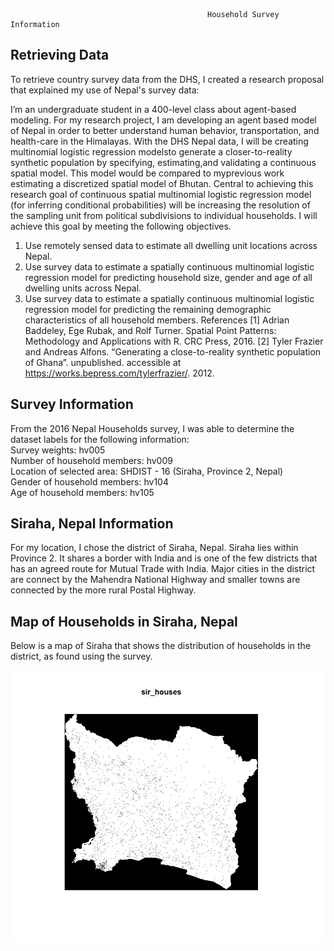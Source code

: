                                                 Household Survey Information

## Retrieving Data
To retrieve country survey data from the DHS, I created a research proposal that explained my use of Nepal's survey data:

I’m an undergraduate student in a 400-level class about agent-based modeling. For my research project, I am developing an agent based model of Nepal in order to better understand human behavior, transportation, and health-care in the Himalayas.
With the DHS Nepal data, I will be creating multinomial logistic regression modelsto generate a closer-to-reality synthetic population by specifying, estimating,and validating a continuous spatial model. This model would be compared to myprevious work estimating a discretized spatial model of Bhutan. 
Central to achieving this research goal of continuous spatial multinomial logistic regression model (for inferring conditional probabilities) will be increasing the resolution of the sampling unit from political subdivisions to individual households. I will achieve this goal by meeting the following objectives.
1. Use remotely sensed data to estimate all dwelling unit locations
across Nepal.
2. Use survey data to estimate a spatially continuous multinomial logistic regression model for predicting household size, gender and age of all dwelling units across Nepal.
3. Use survey data to estimate a spatially continuous multinomial logistic regression model for predicting the remaining demographic characteristics of all household members.
References
[1] Adrian Baddeley, Ege Rubak, and Rolf Turner. Spatial Point
Patterns: Methodology and Applications with R. CRC Press, 2016.
[2] Tyler Frazier and Andreas Alfons. “Generating a close-to-reality synthetic population of Ghana”. unpublished. accessible at https://works.bepress.com/tylerfrazier/. 2012.

## Survey Information 

From the 2016 Nepal Households survey, I was able to determine the dataset labels for the following information:  
Survey weights: hv005  
Number of household members: hv009  
Location of selected area: SHDIST - 16 (Siraha, Province 2, Nepal)  
Gender of household members: hv104  
Age of household members: hv105  

## Siraha, Nepal  Information

For my location, I chose the district of Siraha, Nepal. Siraha lies within Province 2. It shares a border with India and is one of the few districts that has an agreed route for Mutual Trade with India. Major cities in the district are connect by the Mahendra National Highway and smaller towns are connected by the more rural Postal Highway.  

## Map of Households in Siraha, Nepal
Below is a map of Siraha that shows the distribution of households in the district, as found using the survey.

![](sir_pipo.png)
